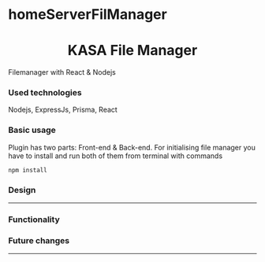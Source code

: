 # homeServerFilManager
<div align="center">
<!-- <img style="display:block;margin:50px auto;" src="/frontend/public/img/logos/lightLogo.svg" height="100px"/> -->
<h1 style="text-align:center">KASA File Manager</h1>
</div>

Filemanager with React &amp; Nodejs 


### Used technologies
Nodejs, ExpressJs, Prisma, React

### Basic usage
Plugin has two parts: Front-end & Back-end. For initialising file manager you have to install and run both of them from terminal with commands

```shell
npm install

```

### Design

-------


### Functionality


### Future changes


-------

